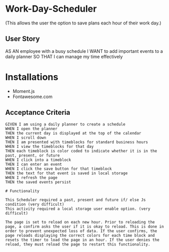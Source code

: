 # Work-Day-Scheduler

(This allows the user the option to save plans each hour of their work day.)
## User Story

AS AN employee with a busy schedule
I WANT to add important events to a daily planner
SO THAT I can manage my time effectively

# Installations 

* Moment.js
* Fontawesome.com

## Acceptance Criteria

```
GIVEN I am using a daily planner to create a schedule
WHEN I open the planner
THEN the current day is displayed at the top of the calendar
WHEN I scroll down
THEN I am presented with timeblocks for standard business hours
WHEN I view the timeblocks for that day
THEN each timeblock is color coded to indicate whether it is in the past, present, or future
WHEN I click into a timeblock
THEN I can enter an event
WHEN I click the save button for that timeblock
THEN the text for that event is saved in local storage
WHEN I refresh the page
THEN the saved events persist

# Functionality

This Scheduler required a past, present and future if/ else Js condition (very difficult)
This activity required a local storage user enable option. (very difficult)

The page is set to reload on each new hour. Prior to reloading the page, a confirm asks the user if it is okay to reload. This is done in order to prevent unexpected loss of data. If the user confirms, the page reloads displaying the correct colors for each time block and resets the timer to load the page in an hour. If the user denies the reload, they must reload the page to restart this functionality.
